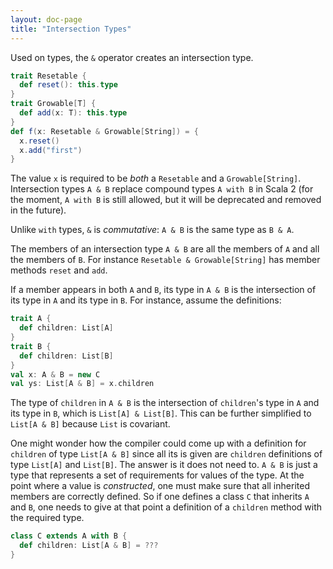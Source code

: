 ```yaml
---
layout: doc-page
title: "Intersection Types"
---
```


Used on types, the `&` operator creates an intersection type.

```scala
trait Resetable {
  def reset(): this.type
}
trait Growable[T] {
  def add(x: T): this.type
}
def f(x: Resetable & Growable[String]) = {
  x.reset()
  x.add("first")
}
```

The value `x` is required to be _both_ a `Resetable` and a
`Growable[String]`.  Intersection types `A & B` replace compound types
`A with B` in Scala 2 (for the moment, `A with B` is still allowed, but
it will be deprecated and removed in the future).

Unlike `with` types, `&` is _commutative_: `A & B` is the same type as
`B & A`.

The members of an intersection type `A & B` are all the members of `A`
and all the members of `B`. For instance `Resetable & Growable[String]`
has member methods `reset` and `add`.

If a member appears in both `A` and `B`, its type in `A & B` is the
intersection of its type in `A` and its type in `B`. For instance, assume the definitions:

```scala
trait A {
  def children: List[A]
}
trait B {
  def children: List[B]
}
val x: A & B = new C
val ys: List[A & B] = x.children
```

The type of `children` in `A & B` is the intersection of `children`'s
type in `A` and its type in `B`, which is `List[A] & List[B]`. This
can be further simplified to `List[A & B]` because `List` is
covariant.

One might wonder how the compiler could come up with a definition for
`children` of type `List[A & B]` since all its is given are `children`
definitions of type `List[A]` and `List[B]`. The answer is it does not
need to. `A & B` is just a type that represents a set of requirements for
values of the type. At the point where a value is _constructed_, one
must make sure that all inherited members are correctly defined.
So if one defines a class `C` that inherits `A` and `B`, one needs
to give at that point a definition of a `children` method with the required type.

```scala
class C extends A with B {
  def children: List[A & B] = ???
}
```

